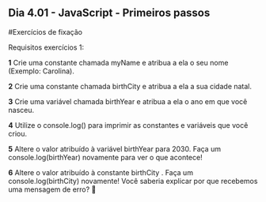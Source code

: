 ## Dia 4.01 - JavaScript - Primeiros passos

#Exercícios de fixação

Requisitos exercícios 1:

**1** Crie uma constante chamada myName e atribua a ela o seu nome (Exemplo: Carolina).

**2** Crie uma constante chamada birthCity e atribua a ela a sua cidade natal.

**3** Crie uma variável chamada birthYear e atribua a ela o ano em que você nasceu.

**4** Utilize o console.log() para imprimir as constantes e variáveis que você criou.

**5** Altere o valor atribuído à variável birthYear para 2030. Faça um console.log(birthYear) novamente para ver o que acontece!

**6** Altere o valor atribuído à constante birthCity . Faça um console.log(birthCity) novamente! Você saberia explicar por que recebemos uma mensagem de erro? 🤔
